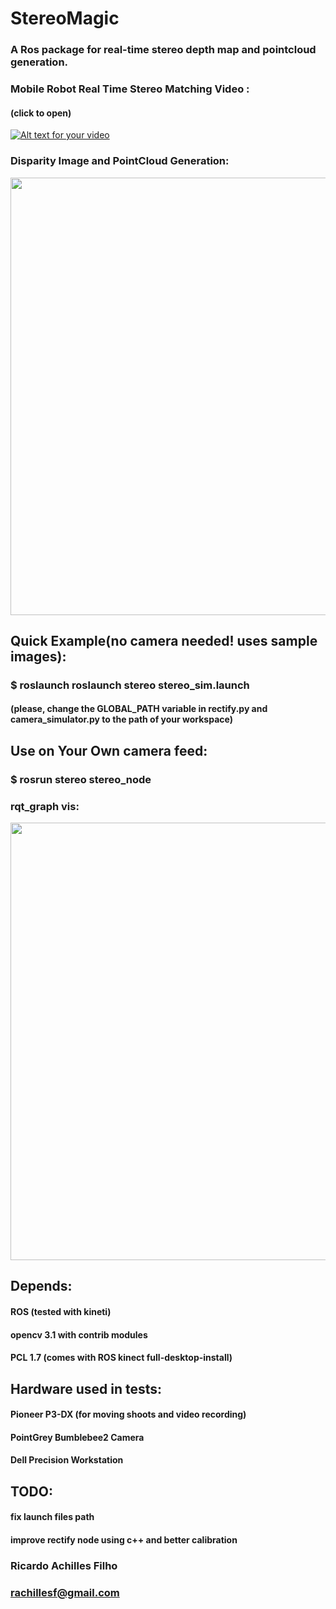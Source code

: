 # StereoMagic
### A Ros package for real-time stereo depth map and pointcloud generation.
###
### Mobile Robot Real Time Stereo Matching Video :
#### (click to open)
[![Alt text for your video](http://img.youtube.com/vi/ZUinHSjUZNM/0.jpg)](https://www.youtube.com/watch?v=ZUinHSjUZNM)

### Disparity Image and PointCloud Generation:
<img src="https://s18.postimg.org/xfvf89nrt/imagem_pointcloud2.png" width="700"/>

## Quick Example(no camera needed! uses sample images):
### $ roslaunch roslaunch stereo stereo_sim.launch
#### (please, change the GLOBAL_PATH variable in rectify.py and camera_simulator.py to the path of your workspace)


## Use on Your Own camera feed:
### $ rosrun stereo stereo_node
###
### rqt_graph vis:
<img src="https://s13.postimg.org/70otej1av/node_graph.png" width="700"/>



## Depends:
#### ROS (tested with kineti)
#### opencv 3.1 with contrib modules
#### PCL 1.7 (comes with ROS kinect full-desktop-install)

## Hardware used in tests:
#### Pioneer P3-DX (for moving shoots and video recording)
#### PointGrey Bumblebee2 Camera
#### Dell Precision Workstation

## TODO:
#### fix launch files path
#### improve rectify node using c++ and better calibration
####


### Ricardo Achilles Filho
### rachillesf@gmail.com

